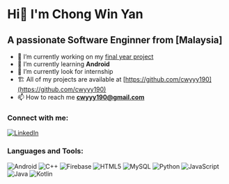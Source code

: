# Hi👋 I'm Chong Win Yan

## A passionate Software Enginner from [Malaysia]  

- 🌱 I’m currently working on my [final year project](https://github.com/cwyyy190/Final-Year-Project)  
- 🌿 I’m currently learning **Android**  
- 👋 I’m currently look for internship  
- 🏗️ All of my projects are available at [https://github.com/cwyyy190](https://github.com/cwyyy190)  
- 📫 How to reach me **cwyyy190@gmail.com**  
  
### Connect with me:  
[![LinkedIn](https://img.shields.io/badge/LinkedIn-%230A66C2.svg?style=for-the-badge&logo=linkedin&logoColor=white)](https://www.linkedin.com/in/chong-win-yan/)  
  
### Languages and Tools:  
![Android](https://img.shields.io/badge/Android-3DDC84?style=for-the-badge&logo=android&logoColor=white)
![C++](https://img.shields.io/badge/C++-00599C?style=for-the-badge&logo=cplusplus&logoColor=white)
![Firebase](https://img.shields.io/badge/Firebase-FFCA28?style=for-the-badge&logo=firebase&logoColor=black)
![HTML5](https://img.shields.io/badge/HTML5-E34F26?style=for-the-badge&logo=html5&logoColor=white)
![MySQL](https://img.shields.io/badge/MySQL-4479A1?style=for-the-badge&logo=mysql&logoColor=white)
![Python](https://img.shields.io/badge/Python-3776AB?style=for-the-badge&logo=python&logoColor=white)
![JavaScript](https://img.shields.io/badge/JavaScript-F7DF1E?style=for-the-badge&logo=javascript&logoColor=black)
![Java](https://img.shields.io/badge/Java-007396?style=for-the-badge&logo=java&logoColor=white)
![Kotlin](https://img.shields.io/badge/Kotlin-0095D5?style=for-the-badge&logo=kotlin&logoColor=white)
